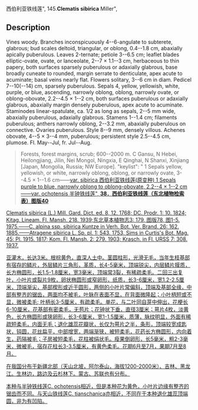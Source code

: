 西伯利亚铁线莲",
145.**Clematis sibirica** Miller",

## Description
Vines woody. Branches inconspicuously 4--6-angulate to subterete, glabrous; bud scales deltoid, triangular, or oblong, 0.4--1.8 cm, abaxially apically puberulous. Leaves 2-ternate; petiole 3--6.5 cm; leaflet blades elliptic-ovate, ovate, or lanceolate, 2--7 × 1.1--3 cm, herbaceous to thin papery, both surfaces sparsely puberulous or adaxially glabrous, base broadly cuneate to rounded, margin serrate to denticulate, apex acute to acuminate; basal veins nearly flat. Flowers solitary, 3--6 cm in diam. Pedicel 7--10(--14) cm, sparsely puberulous. Sepals 4, yellow, yellowish, white, purple, or blue, ascending, narrowly oblong, oblong, narrowly ovate, or oblong-obovate, 2.2--4.5 × 1--2 cm, both surfaces puberulous or adaxially glabrous, abaxially margin densely puberulous, apex acute to acuminate. Staminodes linear-spatulate, ca. 1/2 as long as sepals, 2--5 mm wide, abaxially puberulous, adaxially glabrous. Stamens 1--1.4 cm; filaments puberulous; anthers narrowly oblong, 2--3.2 mm, abaxially puberulous on connective. Ovaries puberulous. Style 8--9 mm, densely villous. Achenes obovate, 4--5 × 3--4 mm, puberulous; persistent style 2.5--4.5 cm, plumose. Fl. May--Jul, fr. Jul--Aug.

> Forests, forest margins, scrub; 600--2000 m. C Gansu, N Hebei, Heilongjiang, Jilin, Nei Mongol, Ningxia, E Qinghai, N Shanxi, Xinjiang [Japan, Mongolia, Russia; NW Europe].
  "keylist": "
1 Sepals yellow, yellowish, or white, narrowly oblong, oblong, or narrowly ovate, 3--4.5 × 1--1.6 cm——<a href='/info/Clematis sibirica var. sibirica?t=foc'>var. sibirica 西伯利亚铁线莲(原变种)
1 Sepals purple to blue, narrowly oblong to oblong-obovate, 2.2--4 × 1--2 cm——<a href='/info/Clematis sibirica var. ochotensis?t=foc'>var. ochotensis 半钟铁线莲",
**38．西伯利亚铁线莲（东北植物检索表）图版40**

Clematis sibirica (L.) Mill. Gard. Dict. ed. 8, 12. 1768; DC. Prodr. 1: 10. 1824; Kitag. Lineam. Fl. Mansh. 218. 1939;东北草本植物志3: 179, 图版78, 图1-5. 1975.——C. alpina ssp. sibirica Kuntze in Verh. Bot. Ver. Brand. 26: 162. 1885.——Atragene sibirica L. Sp. pl. 1: 543. 1753, Sims in Curtis's Bot. Mag. 45: Pl. 1915. 1817; Kom. Fl. Mansh. 2: 279. 1903; Krasch. in Fl. URSS 7: 308. 1937.

亚灌木，长达3米。根棕黄色，直深人土中。茎圆柱形，光滑无毛，当年生枝基部有宿存的鳞片，外层鳞片三角形，革质，长4-5毫米，顶端锐尖，内层鳞片膜质，长方椭圆形，长1.5-1.8厘米，宽3毫米，顶端常3裂，有稀疏柔毛。二回三出复叶，小叶片或裂片9枚，卵状椭圆形或窄卵形，纸质，长3-6厘米，宽1.2-2.5厘米，顶端渐尖，基部楔形或近于圆形，两侧的小叶片常偏斜，顶端及基部全缘，中部有整齐的锯齿，两面均不被毛，叶脉在表面不显，在背面微隆起；小叶柄短或不显，微被柔毛; 叶柄长3-5厘米，有疏柔毛。单花，与二叶同自芽中伸出，花梗长6-10厘米，花基部有密柔毛，无苞片；花钟状下垂，直径3厘米；萼片4枚，淡黄色，长方椭圆形或狭卵形，长3-6厘米，宽1-1.5厘米，质薄，脉纹明显，外面有稀疏短柔毛，内面无毛；退化雄蕊花瓣状，长仅为萼片之半，条形，顶端较宽成匙状，钝圆，花丝扁平，中部增宽，两端渐狭，被短柔毛，花药长方椭圆形，内向着生，药隔被毛；子房被短柔毛，花柱被绢状毛。瘦果倒卵形，长5毫米，粗2-3毫米，微被毛，宿存花柱长3-3.5厘米，有黄色柔毛。花期6月至7月，果期7月至8月。

在我国分布于新疆北部（天山北坡，阿尔泰山，海拔1200-2000米）、吉林、黑龙江。生林边，路边及云杉林下。蒙古、苏联也有分布。

本种与半钟铁线莲C. ochotensis相近，但是本种花为黄色，小叶片边缘有整齐的锯齿而不同。与天山铁线莲C. tianschanica亦相近，不同在于本种退化雄蕊顶端圆，非为有凹陷。
